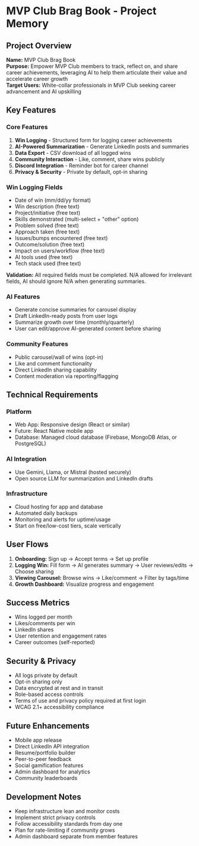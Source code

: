 # MVP Club Brag Book - Project Memory

## Project Overview
**Name:** MVP Club Brag Book  
**Purpose:** Empower MVP Club members to track, reflect on, and share career achievements, leveraging AI to help them articulate their value and accelerate career growth  
**Target Users:** White-collar professionals in MVP Club seeking career advancement and AI upskilling  

## Key Features
### Core Features
1. **Win Logging** - Structured form for logging career achievements
2. **AI-Powered Summarization** - Generate LinkedIn posts and summaries
3. **Data Export** - CSV download of all logged wins
4. **Community Interaction** - Like, comment, share wins publicly
5. **Discord Integration** - Reminder bot for career channel
6. **Privacy & Security** - Private by default, opt-in sharing

### Win Logging Fields
- Date of win (mm/dd/yy format)
- Win description (free text)
- Project/initiative (free text)
- Skills demonstrated (multi-select + "other" option)
- Problem solved (free text)
- Approach taken (free text)
- Issues/bumps encountered (free text)
- Outcome/solution (free text)
- Impact on users/workflow (free text)
- AI tools used (free text)
- Tech stack used (free text)

**Validation:** All required fields must be completed. N/A allowed for irrelevant fields, AI should ignore N/A when generating summaries.

### AI Features
- Generate concise summaries for carousel display
- Draft LinkedIn-ready posts from user logs
- Summarize growth over time (monthly/quarterly)
- User can edit/approve AI-generated content before sharing

### Community Features
- Public carousel/wall of wins (opt-in)
- Like and comment functionality
- Direct LinkedIn sharing capability
- Content moderation via reporting/flagging

## Technical Requirements
### Platform
- Web App: Responsive design (React or similar)
- Future: React Native mobile app
- Database: Managed cloud database (Firebase, MongoDB Atlas, or PostgreSQL)

### AI Integration
- Use Gemini, Llama, or Mistral (hosted securely)
- Open source LLM for summarization and LinkedIn drafts

### Infrastructure
- Cloud hosting for app and database
- Automated daily backups
- Monitoring and alerts for uptime/usage
- Start on free/low-cost tiers, scale vertically

## User Flows
1. **Onboarding:** Sign up → Accept terms → Set up profile
2. **Logging Win:** Fill form → AI generates summary → User reviews/edits → Choose sharing
3. **Viewing Carousel:** Browse wins → Like/comment → Filter by tags/time
4. **Growth Dashboard:** Visualize progress and engagement

## Success Metrics
- Wins logged per month
- Likes/comments per win
- LinkedIn shares
- User retention and engagement rates
- Career outcomes (self-reported)

## Security & Privacy
- All logs private by default
- Opt-in sharing only
- Data encrypted at rest and in transit
- Role-based access controls
- Terms of use and privacy policy required at first login
- WCAG 2.1+ accessibility compliance

## Future Enhancements
- Mobile app release
- Direct LinkedIn API integration
- Resume/portfolio builder
- Peer-to-peer feedback
- Social gamification features
- Admin dashboard for analytics
- Community leaderboards

## Development Notes
- Keep infrastructure lean and monitor costs
- Implement strict privacy controls
- Follow accessibility standards from day one
- Plan for rate-limiting if community grows
- Admin dashboard separate from member features